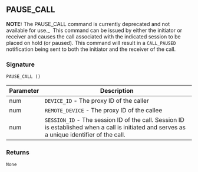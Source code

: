 ## PAUSE\_CALL

**NOTE:** The PAUSE\_CALL command is currently deprecated and not available for use.\_ 
This command can be issued by either the initiator or receiver and causes the call associated with the indicated session to be placed on hold (or paused).  This command will result in a `CALL_PAUSED` notification being sent to both the initiator and the receiver of the call.


### Signature

`PAUSE_CALL ()`


| Parameter | Description |
| --- | --- |
| num | `DEVICE_ID` - The proxy ID of the caller |
| num | `REMOTE_DEVICE` - The proxy ID of the callee |
| num|  `SESSION_ID` - The session ID of the call. Session ID is established when a call is initiated and serves as a unique identifier of the call. |


### Returns

`None`

